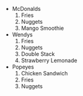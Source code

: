 - McDonalds
  1. Fries
  2. Nuggets
  3. Mango Smoothie
- Wendys
  1. Fries
  2. Nuggets
  3. Double Stack
  4. Strawberry Lemonade
- Popeyes
  1. Chicken Sandwich
  2. Fries
  3. Nuggets
